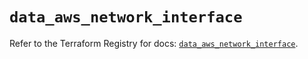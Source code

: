 # `data_aws_network_interface`

Refer to the Terraform Registry for docs: [`data_aws_network_interface`](https://registry.terraform.io/providers/hashicorp/aws/6.0.0/docs/data-sources/network_interface).
